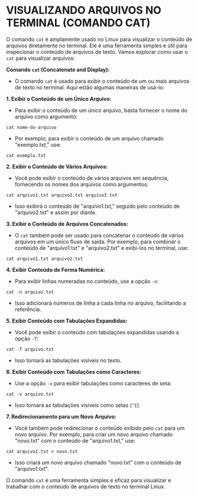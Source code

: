 # VISUALIZANDO ARQUIVOS NO TERMINAL (COMANDO CAT)
O comando `cat` é amplamente usado no Linux para visualizar o conteúdo de arquivos diretamente no terminal. Ele é uma ferramenta simples e útil para inspecionar o conteúdo de arquivos de texto. Vamos explorar como usar o `cat` para visualizar arquivos:

**Comando `cat` (Concatenate and Display):**

- O comando `cat` é usado para exibir o conteúdo de um ou mais arquivos de texto no terminal. Aqui estão algumas maneiras de usá-lo:

**1. Exibir o Conteúdo de um Único Arquivo:**

   - Para exibir o conteúdo de um único arquivo, basta fornecer o nome do arquivo como argumento:
   
   ```
   cat nome-do-arquivo
   ```

   - Por exemplo, para exibir o conteúdo de um arquivo chamado "exemplo.txt," use:
   
   ```
   cat exemplo.txt
   ```

**2. Exibir o Conteúdo de Vários Arquivos:**

   - Você pode exibir o conteúdo de vários arquivos em sequência, fornecendo os nomes dos arquivos como argumentos:
   
   ```
   cat arquivo1.txt arquivo2.txt arquivo3.txt
   ```

   - Isso exibirá o conteúdo de "arquivo1.txt," seguido pelo conteúdo de "arquivo2.txt" e assim por diante.

**3. Exibir o Conteúdo de Arquivos Concatenados:**

   - O `cat` também pode ser usado para concatenar o conteúdo de vários arquivos em um único fluxo de saída. Por exemplo, para combinar o conteúdo de "arquivo1.txt" e "arquivo2.txt" e exibi-los no terminal, use:
   
   ```
   cat arquivo1.txt arquivo2.txt
   ```

**4. Exibir Conteúdo de Forma Numérica:**

   - Para exibir linhas numeradas no conteúdo, use a opção `-n`:
   
   ```
   cat -n arquivo.txt
   ```

   - Isso adicionará números de linha a cada linha no arquivo, facilitando a referência.

**5. Exibir Conteúdo com Tabulações Expandidas:**

   - Você pode exibir o conteúdo com tabulações expandidas usando a opção `-T`:
   
   ```
   cat -T arquivo.txt
   ```

   - Isso tornará as tabulações visíveis no texto.

**6. Exibir Conteúdo com Tabulações como Caracteres:**

   - Use a opção `-v` para exibir tabulações como caracteres de seta:
   
   ```
   cat -v arquivo.txt
   ```

   - Isso tornará as tabulações visíveis como setas (`^I`).

**7. Redirecionamento para um Novo Arquivo:**

   - Você também pode redirecionar o conteúdo exibido pelo `cat` para um novo arquivo. Por exemplo, para criar um novo arquivo chamado "novo.txt" com o conteúdo de "arquivo1.txt," use:
   
   ```
   cat arquivo1.txt > novo.txt
   ```

   - Isso criará um novo arquivo chamado "novo.txt" com o conteúdo de "arquivo1.txt".

O comando `cat` é uma ferramenta simples e eficaz para visualizar e trabalhar com o conteúdo de arquivos de texto no terminal Linux. 